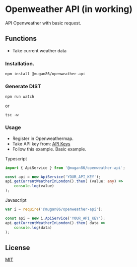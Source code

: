 # Openweather API (in working)

API Openweather with basic request.

## Functions

* Take current weather data

### Installation.
```
npm install @mugan86/openweather-api
```

### Generate DIST
```
npm run watch
```
or
```
tsc -w
```

### Usage

* Register in Openweathermap.
* Take API key from: [API Keys](https://home.openweathermap.org/api_keys)
* Follow this example. Basic example.

Typescript
```typescript
import { ApiService } from '@mugan86/openweather-api';

const api = new ApiService('YOUR_API_KEY');
api.getCurrentWeatherInLondon().then( (value: any) =>
    console.log(value)
);
```
Javascript
```javascript
var i = require('@mugan86/openweather-api');

const api = new i.ApiService('YOUR_API_KEY');
api.getCurrentWeatherInLondon().then( data =>
    console.log(data)
);
```
## License
[MIT](https://choosealicense.com/licenses/mit/)